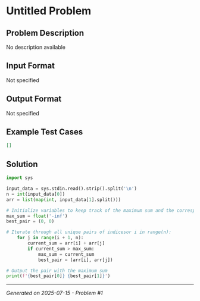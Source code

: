 # Untitled Problem

## Problem Description
No description available

## Input Format
Not specified

## Output Format
Not specified

## Example Test Cases
```json
[]
```

## Solution
```python
import sys

input_data = sys.stdin.read().strip().split('\n')
n = int(input_data[0])
arr = list(map(int, input_data[1].split()))

# Initialize variables to keep track of the maximum sum and the corresponding pair
max_sum = float('-inf')
best_pair = (0, 0)

# Iterate through all unique pairs of indicesor i in range(n):
    for j in range(i + 1, n):
        current_sum = arr[i] + arr[j]
        if current_sum > max_sum:
            max_sum = current_sum
            best_pair = (arr[i], arr[j])

# Output the pair with the maximum sum
print(f'{best_pair[0]} {best_pair[1]}')
```

---
*Generated on 2025-07-15 - Problem #1*